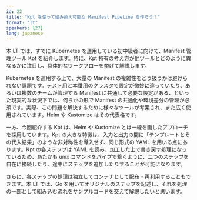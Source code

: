 ```yaml
---
id: 22
title: "Kpt を使って組み換え可能な Manifest Pipeline を作ろう！"
format: "lt"
speakers: [27]
lang: japanese
---
```


本 LT では、すでに Kubernetes を運用している初中級者に向けて、Manifest 管理ツール Kpt を紹介します。特に、Kpt 特有の考え方が他ツールとどのように異なるかに注目し、具体的なワークフローを挙げて解説します。

Kubernetes を運用する上で、大量の Manifest の複雑性をどう扱うかは避けられない課題です。テスト用と本番用のクラスタで設定が微妙に違っていたり、あるいは複数のチームが管理する Manifest に共通して必要な設定がある、といった現実的な状況下では、何らかの形で Manifest の共通化や環境差分の管理が必須です。実際、この問題を解決するために様々なツールが考案され、また広く使用されています。Helm や Kustomize はその代表格です。

一方、今回紹介する Kpt は、Helm や Kustomize とは一線を画したアプローチを採用しています。Kpt の大きな特徴は、入力と出力の間に「テンプレートとその代入結果」のような非対称性を導入せず、同じ形式の YAML を用いる点にあります。Kpt の各ステップは YAML を読み、加工した上で書き戻す処理になっているため、あたかも unix コマンドをパイプで繋ぐように、二つのステップを自在に接続したり、途中にステップを追加したりすることが可能になります。

さらに、各ステップの処理は独立してコンテナとして配布・再利用することもできます。本 LT では、Go を用いてオリジナルのステップを記述し、それを処理の一部として組み込む流れをサンプルコードを交えて解説したいと思います。

